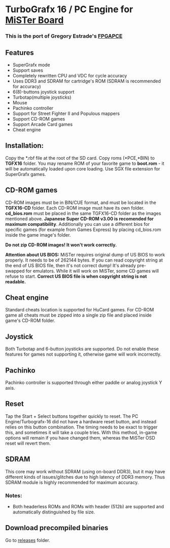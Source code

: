 # TurboGrafx 16 / PC Engine for [MiSTer Board](https://github.com/MiSTer-devel/Main_MiSTer/wiki) 

### This is the port of Gregory Estrade's [FPGAPCE](https://github.com/Torlus/FPGAPCE)

## Features
 * SuperGrafx mode
 * Support saves
 * Completely rewritten CPU and VDC for cycle accuracy
 * Uses DDR3 and SDRAM for cartridge's ROM (SDRAM is recommended for accuracy)
 * 6(8)-buttons joystick support
 * Turbotap(multiple joysticks)
 * Mouse
 * Pachinko controller
 * Support for Street Fighter II and Populous mappers
 * Support CD-ROM games
 * Support Arcade Card games
 * Cheat engine

## Installation:
Copy the *.rbf file at the root of the SD card. Copy roms (*PCE,*BIN) to **TGFX16** folder. You may rename ROM of your favorite game to **boot.rom** - it will be automatically loaded upon core loading.
Use SGX file extension for SuperGrafx games.

## CD-ROM games
CD-ROM images must be in BIN/CUE format, and must be located in the **TGFX16-CD** folder. Each CD-ROM image must have its own folder.
**cd_bios.rom** must be placed in the same TGFX16-CD folder as the images mentioned above. **Japanese Super CD-ROM v3.00 is recomended for maximum compatibility**. 
Additionally you can use a different bios for specific games (for example from Games Express) by placing cd_bios.rom inside the game image's folder.

**Do not zip CD-ROM images! It won't work correctly.**

**Attention about US BIOS:** MiSTer requires original dump of US BIOS to work properly. It needs to be of 262144 bytes.
If you can read copyright string at the end of US BIOS file, then it's not correct dump! It's already pre-swapped for emulators.
While it will work on MiSTer, some CD games will refuse to start. **Correct US BIOS file is when copyright string is not readable.**

## Cheat engine
Standard cheats location is supported for HuCard games. For CD-ROM game all cheats must be zipped into a single zip file and placed inside game's CD-ROM folder.

## Joystick
Both Turbotap and 6-button joysticks are supported.
Do not enable these features for games not supporting it, otherwise game will work incorrectly.

## Pachinko
Pachinko controller is supported through either paddle or analog joystick Y axis.

## Reset
Tap the Start + Select buttons together quickly to reset. The PC Engine/Turbografx-16 did not have a hardware reset button, and instead relies on this button combination.  The timing needs to be exact to trigger this, and sometimes it will take a couple tries.  With this method, in-game options will remain if you have changed them, whereas the MiSTer OSD reset will revert them.

## SDRAM
This core may work without SDRAM (using on-board DDR3), but it may have different kinds of issues/glitches due to high latency of DDR3 memory. Thus SDRAM module is highly recommended for maximum accuracy.

### Notes:
* Both headerless ROMs and ROMs with header (512b) are supported and automatically distinguished by file size.

## Download precompiled binaries
Go to [releases](https://github.com/MiSTer-devel/TurboGrafx16_MiSTer/tree/master/releases) folder. 

